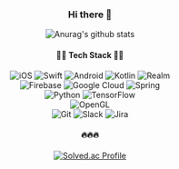 <div align="center">
  
### Hi there 👋

![Anurag's github stats](https://github-readme-stats.vercel.app/api?username=yh97yhyh&show_icons=true&theme=dracula)

#### 👩‍💻 Tech Stack 👩‍💻
![iOS](https://img.shields.io/badge/iOS-000000?style=for-the-badge&logo=ios&logoColor=white)
![Swift](https://img.shields.io/badge/swift-F54A2A?style=for-the-badge&logo=swift&logoColor=white)
![Android](https://img.shields.io/badge/Android-3DDC84?style=for-the-badge&logo=android&logoColor=white)
![Kotlin](https://img.shields.io/badge/kotlin-%237F52FF.svg?style=for-the-badge&logo=kotlin&logoColor=white)
![Realm](https://img.shields.io/badge/Realm-39477F?style=for-the-badge&logo=realm&logoColor=white)
<br>
![Firebase](https://img.shields.io/badge/firebase-%23039BE5.svg?style=for-the-badge&logo=firebase)
![Google Cloud](https://img.shields.io/badge/GoogleCloud-%234285F4.svg?style=for-the-badge&logo=google-cloud&logoColor=white)
![Spring](https://img.shields.io/badge/spring-%236DB33F.svg?style=for-the-badge&logo=spring&logoColor=white)
<br>
![Python](https://img.shields.io/badge/python-3670A0?style=for-the-badge&logo=python&logoColor=ffdd54)
![TensorFlow](https://img.shields.io/badge/TensorFlow-%23FF6F00.svg?style=for-the-badge&logo=TensorFlow&logoColor=white)
<br>
![OpenGL](https://img.shields.io/badge/OpenGL-%23FFFFFF.svg?style=for-the-badge&logo=opengl)
<br>
![Git](https://img.shields.io/badge/git-%23F05033.svg?style=for-the-badge&logo=git&logoColor=white)
![Slack](https://img.shields.io/badge/Slack-4A154B?style=for-the-badge&logo=slack&logoColor=white)
![Jira](https://img.shields.io/badge/jira-%230A0FFF.svg?style=for-the-badge&logo=jira&logoColor=white)


#### 🔥🔥🔥
[![Solved.ac Profile](http://mazassumnida.wtf/api/generate_badge?boj=springday9713)](https://solved.ac/springday9713)
<br>
